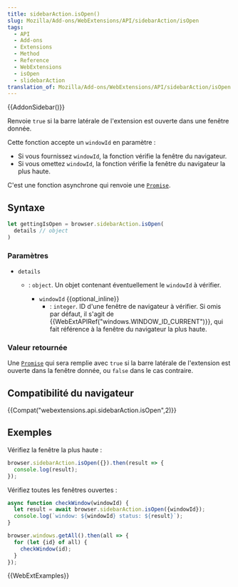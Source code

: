 ```yaml
---
title: sidebarAction.isOpen()
slug: Mozilla/Add-ons/WebExtensions/API/sidebarAction/isOpen
tags:
  - API
  - Add-ons
  - Extensions
  - Method
  - Reference
  - WebExtensions
  - isOpen
  - slidebarAction
translation_of: Mozilla/Add-ons/WebExtensions/API/sidebarAction/isOpen
---
```

{{AddonSidebar()}}

Renvoie `true` si la barre latérale de l'extension est ouverte dans une fenêtre donnée.

Cette fonction accepte un `windowId` en paramètre :

- Si vous fournissez `windowId`, la fonction vérifie la fenêtre du navigateur.
- Si vous omettez `windowId`, la fonction vérifie la fenêtre du navigateur la plus haute.

C'est une fonction asynchrone qui renvoie une [`Promise`](/fr/docs/Web/JavaScript/Reference/Objets_globaux/Promise).

## Syntaxe

```js
let gettingIsOpen = browser.sidebarAction.isOpen(
  details // object
)
```

### Paramètres

- `details`

  - : `object`. Un objet contenant éventuellement le `windowId` à vérifier.

    - `windowId` {{optional_inline}}
      - : `integer`. ID d'une fenêtre de navigateur à vérifier. Si omis par défaut, il s'agit de  {{WebExtAPIRef("windows.WINDOW_ID_CURRENT")}}, qui fait référence à la fenêtre du navigateur la plus haute.

### Valeur retournée

Une [`Promise`](/fr/docs/Web/JavaScript/Reference/Objets_globaux/Promise) qui sera remplie avec `true` si la barre latérale de l'extension est ouverte dans la fenêtre donnée, ou `false` dans le cas contraire.

## Compatibilité du navigateur

{{Compat("webextensions.api.sidebarAction.isOpen",2)}}

## Exemples

Vérifiez la fenêtre la plus haute :

```js
browser.sidebarAction.isOpen({}).then(result => {
  console.log(result);
});
```

Vérifiez toutes les fenêtres ouvertes :

```js
async function checkWindow(windowId) {
  let result = await browser.sidebarAction.isOpen({windowId});
  console.log(`window: ${windowId} status: ${result}`);
}

browser.windows.getAll().then(all => {
  for (let {id} of all) {
    checkWindow(id);
  }
});
```

{{WebExtExamples}}
